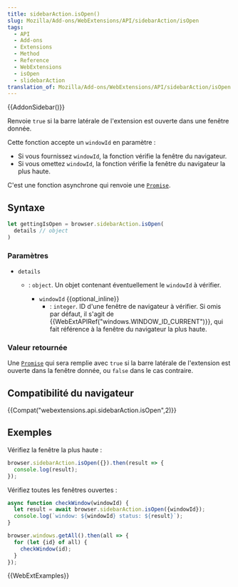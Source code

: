 ```yaml
---
title: sidebarAction.isOpen()
slug: Mozilla/Add-ons/WebExtensions/API/sidebarAction/isOpen
tags:
  - API
  - Add-ons
  - Extensions
  - Method
  - Reference
  - WebExtensions
  - isOpen
  - slidebarAction
translation_of: Mozilla/Add-ons/WebExtensions/API/sidebarAction/isOpen
---
```

{{AddonSidebar()}}

Renvoie `true` si la barre latérale de l'extension est ouverte dans une fenêtre donnée.

Cette fonction accepte un `windowId` en paramètre :

- Si vous fournissez `windowId`, la fonction vérifie la fenêtre du navigateur.
- Si vous omettez `windowId`, la fonction vérifie la fenêtre du navigateur la plus haute.

C'est une fonction asynchrone qui renvoie une [`Promise`](/fr/docs/Web/JavaScript/Reference/Objets_globaux/Promise).

## Syntaxe

```js
let gettingIsOpen = browser.sidebarAction.isOpen(
  details // object
)
```

### Paramètres

- `details`

  - : `object`. Un objet contenant éventuellement le `windowId` à vérifier.

    - `windowId` {{optional_inline}}
      - : `integer`. ID d'une fenêtre de navigateur à vérifier. Si omis par défaut, il s'agit de  {{WebExtAPIRef("windows.WINDOW_ID_CURRENT")}}, qui fait référence à la fenêtre du navigateur la plus haute.

### Valeur retournée

Une [`Promise`](/fr/docs/Web/JavaScript/Reference/Objets_globaux/Promise) qui sera remplie avec `true` si la barre latérale de l'extension est ouverte dans la fenêtre donnée, ou `false` dans le cas contraire.

## Compatibilité du navigateur

{{Compat("webextensions.api.sidebarAction.isOpen",2)}}

## Exemples

Vérifiez la fenêtre la plus haute :

```js
browser.sidebarAction.isOpen({}).then(result => {
  console.log(result);
});
```

Vérifiez toutes les fenêtres ouvertes :

```js
async function checkWindow(windowId) {
  let result = await browser.sidebarAction.isOpen({windowId});
  console.log(`window: ${windowId} status: ${result}`);
}

browser.windows.getAll().then(all => {
  for (let {id} of all) {
    checkWindow(id);
  }
});
```

{{WebExtExamples}}
